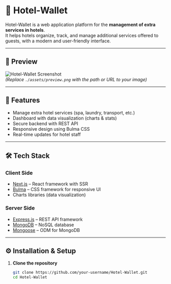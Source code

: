 # 🏨 Hotel-Wallet

Hotel-Wallet is a web application platform for the **management of extra services in hotels**.  
It helps hotels organize, track, and manage additional services offered to guests, with a modern and user-friendly interface.

---

## 📸 Preview

![Hotel-Wallet Screenshot](./assets/preview.png)  
*(Replace `./assets/preview.png` with the path or URL to your image)*

---

## 🚀 Features

- Manage extra hotel services (spa, laundry, transport, etc.)
- Dashboard with data visualization (charts & stats)
- Secure backend with REST API
- Responsive design using Bulma CSS
- Real-time updates for hotel staff

---

## 🛠️ Tech Stack

### Client Side
- [Next.js](https://nextjs.org/) – React framework with SSR
- [Bulma](https://bulma.io/) – CSS framework for responsive UI
- Charts libraries (data visualization)

### Server Side
- [Express.js](https://expressjs.com/) – REST API framework
- [MongoDB](https://www.mongodb.com/) – NoSQL database
- [Mongoose](https://mongoosejs.com/) – ODM for MongoDB

---

## ⚙️ Installation & Setup

1. **Clone the repository**
   ```bash
   git clone https://github.com/your-username/Hotel-Wallet.git
   cd Hotel-Wallet
